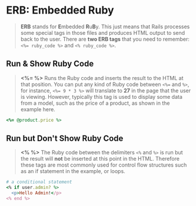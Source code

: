 # ERB: Embedded Ruby

> **ERB** stands for **E**mbedded **R**u**B**y. This just means that Rails processes some special tags in those files and produces HTML output to send back to the user. There are **two ERB tags** that you need to remember: `<%= ruby_code %>` and `<% ruby_code %>`.

## Run & Show Ruby Code

> **&lt;%= %&gt;** Runs the Ruby code and inserts the result to the HTML at that position. You can put any kind of Ruby code between `<%=` and `%>`, for instance, `<%= 9 * 3 %>` will translate to **27** in the page that the user is viewing. However, typically this tag is used to display some data from a model, such as the price of a product, as shown in the example here.

```ruby
<%= @product.price %> 
```

## Run but Don't Show Ruby Code

> **&lt;% %&gt;**  The Ruby code between the delimiters `<%` and `%>` is run but the result will **not** be inserted at this point in the HTML. Therefore these tags are most commonly used for control flow structures such as an if statement in the example, or loops.

```ruby
# a conditional statement
<% if user.admin? %>
  <p>Hello Admin!</p>
<% end %>
```

